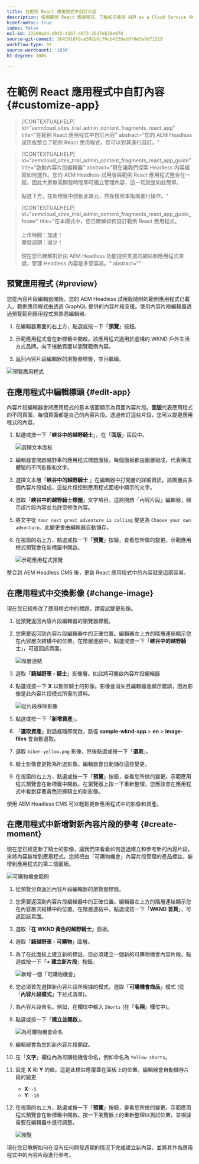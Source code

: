```yaml
---
title: 在範例 React 應用程式中自訂內容
description: 使用範例 React 應用程式，了解如何使用 AEM as a Cloud Service 中的 Headless 功能集來自訂內容。
hidefromtoc: true
index: false
exl-id: 32290ad4-d915-41b7-a073-2637eb38e978
source-git-commit: 3645918f6ce592b6c70cb4339ab6f0e5e9d71519
workflow-type: ht
source-wordcount: '1036'
ht-degree: 100%

---
```



# 在範例 React 應用程式中自訂內容 {#customize-app}

>[!CONTEXTUALHELP]
>id="aemcloud_sites_trial_admin_content_fragments_react_app"
>title="在範例 React 應用程式中自訂內容"
>abstract="您的 AEM Headless 試用版整合了範例 React 應用程式，您可以對其進行自訂。"

>[!CONTEXTUALHELP]
>id="aemcloud_sites_trial_admin_content_fragments_react_app_guide"
>title="啟動內容片段編輯器"
>abstract="現在讓我們探索 Headless 內容編寫如何運作。您的 AEM Headless 試用版與範例 React 應用程式整合在一起，因此大家無需開發時間即可獨立管理內容，這一切就是如此簡單。<br><br>點選下方，在新標籤中啟動此單元，然後按照本指南進行操作。"

>[!CONTEXTUALHELP]
>id="aemcloud_sites_trial_admin_content_fragments_react_app_guide_footer"
>title="在本模式中，您已瞭解如何自訂範例 React 應用程式。<br><br>上市時間：加速！<br>開發週期：減少！<br><br>現在您已瞭解對於由 AEM Headless 功能提供支援的網站和應用程式來說，管理 Headless 內容是多麼容易。"
>abstract=""

## 預覽應用程式 {#preview}

您從內容片段編輯器開始，您的 AEM Headless 試用版隨附的範例應用程式已載入。範例應用程式由透過 GraphQL 提供的內容片段支援。使用內容片段編輯器透過預覽範例應用程式來熟悉編輯器。

1. 在編輯器畫面的右上方，點選或按一下「**預覽**」按鈕。

1. 示範應用程式會在新標籤中開啟。該應用程式適用於虛構的 WKND 戶外生活方式品牌。向下捲動頁面以瀏覽範例內容。

1. 返回內容片段編輯器的瀏覽器標籤，並且繼續。

![預覽應用程式](assets/do-not-localize/preview-app-1.png)

## 在應用程式中編輯標頭 {#edit-app}

內容片段編輯器會將應用程式的基本版面顯示為頁面內容片段。**面版**&#x200B;代表應用程式的不同頁面，每個頁面都是自己的內容片段。透過修訂這些片段，您可以變更應用程式的內容。

1. 點選或按一下「**峽谷中的越野騎士**」，在「**面版**」區段中。

   ![選擇文本面板](assets/do-not-localize/edit-header-1.png)

1. 編輯器會開啟越野車的應用程式標題面板。每個面板都由圖層組成，代表構成體驗的不同影像和文字。

1. 選擇文本層「**峽谷中的越野騎士** 」在編輯器中打開層的詳細資訊。該圖層由多個內容片段組成，這些片段控制應用程式面板中顯示的文字。

1. 選取「**峽谷中的越野騎士標題**」文字項目。這將開啟「內容片段」編輯器，顯示該片段內容並允許您修改內容。

1. 將文字從 `Your next great adventure is calling` 變更為 `Choose your own adventure`。此變更會由編輯器自動儲存。

1. 在視窗的右上方，點選或按一下「**預覽**」按鈕，查看您所做的變更。示範應用程式預覽會在新標籤中開啟。

   ![示範應用程式預覽](assets/do-not-localize/edit-header-5-6.png)

整合到 AEM Headless CMS 後，更新 React 應用程式中的內容就是這麼容易。

## 在應用程式中交換影像 {#change-image}

現在您已經修改了應用程式中的標題，請嘗試變更影像。

1. 從預覽返回內容片段編輯器的瀏覽器標籤。

1. 您需要返回到內容片段編輯器中的正確位置。編輯器左上方的階層連結顯示您在內容層次結構中的位置。在階層連結中，點選或按一下「**峽谷中的越野騎士**」，可返回該頁面。

   ![階層連結](assets/do-not-localize/swap-image-2.png)

1. 選取「**騎越野車 - 騎士**」影像層。如此將可開啟內容片段編輯器

1. 點選或按一下 **X** 以刪除騎士的影像。影像會消失且編輯器會顯示錯誤，因為影像是此內容片段模式所需的資料。

   ![從片段移除影像](assets/do-not-localize/swap-image-4.png)

1. 點選或按一下「**新增資產**」。

1. 「**選取資產**」對話框隨即開啟，路徑 **sample-wknd-app** > **en** > **image-files** 會自動選取。

1. 選取 `biker-yellow.png` 影像，然後點選或按一下「**選取**」。

1. 騎士影像會更換為所選影像。編輯器會自動儲存這些變更。

1. 在視窗的右上方，點選或按一下「**預覽**」按鈕，查看您所做的變更。示範應用程式預覽會在新標籤中開啟。在瀏覽器上按一下重新整理，您應該會在應用程式中看到穿著黃色短褲騎士的新影像。

使用 AEM Headless CMS 可以輕鬆更新應用程式中的影像和資產。

## 在應用程式中新增對新內容片段的參考 {#create-moment}

現在您已經更新了騎士的影像，讓我們來看看如何透過建立和參考新的內容片段，來將內容新增到應用程式。您將把由「可購物機會」內容片段管理的產品標註，新增到應用程式的第二個面板。

![可購物機會範例](assets/do-not-localize/example-shoppable-moment.png)

1. 從預覽分頁返回內容片段編輯器的瀏覽器標籤。

1. 您需要返回到內容片段編輯器中的正確位置。編輯器左上方的階層連結顯示您在內容層次結構中的位置。在階層連結中，點選或按一下「**WKND 首頁**」，可返回該頁面。

1. 選取「**在 WKND 黃色的越野騎士**」面板。

1. 選取「**騎越野車 - 可購物**」圖層。

1. 為了在此面板上建立新的標註，您必須建立一個新的可購物機會內容片段。點選或按一下「**+ 建立新片段**」按鈕。

   ![新增一個「可購物機會」](assets/do-not-localize/add-reference-1-5.png)

1. 您必須首先選擇新內容片段所根據的模式。選取「**可購機會商品**」模式 (從「**內容片段模式**」下拉式清單)。

1. 為內容片段命名。例如，在欄位中輸入 `Shorts` (在「**名稱**」欄位中)。

1. 點選或按一下「**建立並開啟**」。

   ![為可購物機會命名](assets/do-not-localize/add-reference-6-7-8.png)

1. 編輯器會為您的新內容片段開啟。

1. 在「**文字**」欄位內為可購物機會命名，例如命名為 `Yellow shorts`。

1. 設定 **X** 和 **Y** 的值。這是此標註應覆蓋在面板上的位置。編輯器會自動儲存片段的變更

   * **X**: `-5`
   * **Y**: `-10`

1. 在視窗的右上方，點選或按一下「**預覽**」按鈕，查看您所做的變更。示範應用程式預覽會在新標籤中開啟。按一下瀏覽器上的重新整理以測試位置，並根據需要在編輯器中進行調整。

   ![預覽](assets/do-not-localize/add-reference-10-11-12.png)

現在您已瞭解如何在沒有任何開發週期的情況下完成建立新內容，並將其作為應用程式中的內容片段進行參考。
